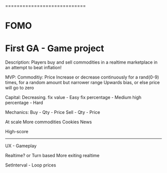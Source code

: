 ============================
# FOMO
First GA - Game project
============================
Description:
Players buy and sell commodities in a realtime marketplace in an attempt to beat inflation!


MVP:
Commoditiy:
Price
Increase or decrease continuously for a rand(0-9) times, for a random amount but narrower range
Upwards bias, or else price will go to zero


Capital:
Decreasing. fix value - Easy
			fix percentage - Medium
			high percentage - Hard

Mechanics:
Buy - Qty - Price
Sell - Qty - Price

At scale
More commodities
Cookies
News

High-score

----------
UX - Gameplay

Realtime? or Turn based
More exiting realtime

SetInterval - Loop prices
